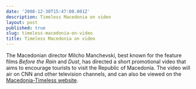 ```yaml
---
date: '2008-12-30T15:47:00.001Z'
description: Timeless Macedonia on video
layout: post
published: true
slug: timeless-macedonia-on-video
title: Timeless Macedonia on video
---
```


The Macedonian director Milcho Manchevski, best known for the feature films <span style="font-style: italic;">Before the Rain</span> and <span style="font-style: italic;">Dust</span>, has directed a short promotional video that aims to encourage tourists to visit the Republic of Macedonia. The video will air on CNN and other television channels, and can also be viewed on the <a href="http://www.macedonia-timeless.com/">Macedonia-Timeless website</a>.